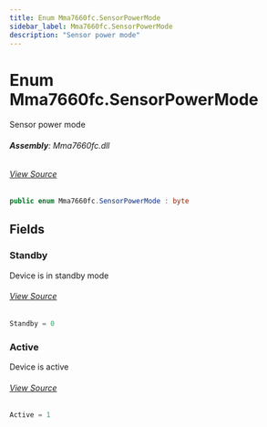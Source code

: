 ```yaml
---
title: Enum Mma7660fc.SensorPowerMode
sidebar_label: Mma7660fc.SensorPowerMode
description: "Sensor power mode"
---
```

# Enum Mma7660fc.SensorPowerMode
Sensor power mode

###### **Assembly**: Mma7660fc.dll
###### [View Source](https://github.com/WildernessLabs/Meadow.Foundation.git/blob/develop/Source/Meadow.Foundation.Peripherals/Sensors.Motion.Mma7660fc/Driver/Mma7660fc.Enums.cs#L8)
```csharp title="Declaration"
public enum Mma7660fc.SensorPowerMode : byte
```
## Fields
### Standby
Device is in standby mode
###### [View Source](https://github.com/WildernessLabs/Meadow.Foundation.git/blob/develop/Source/Meadow.Foundation.Peripherals/Sensors.Motion.Mma7660fc/Driver/Mma7660fc.Enums.cs#L13)
```csharp title="Declaration"
Standby = 0
```
### Active
Device is active
###### [View Source](https://github.com/WildernessLabs/Meadow.Foundation.git/blob/develop/Source/Meadow.Foundation.Peripherals/Sensors.Motion.Mma7660fc/Driver/Mma7660fc.Enums.cs#L17)
```csharp title="Declaration"
Active = 1
```
